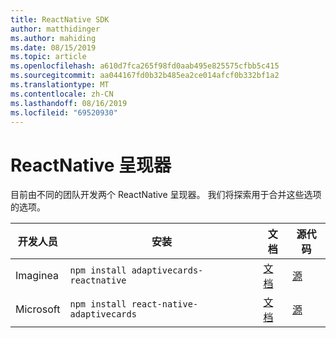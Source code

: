 ```yaml
---
title: ReactNative SDK
author: matthidinger
ms.author: mahiding
ms.date: 08/15/2019
ms.topic: article
ms.openlocfilehash: a610d7fca265f98fd0aab495e825575cfbb5c415
ms.sourcegitcommit: aa044167fd0b32b485ea2ce014afcf0b332bf1a2
ms.translationtype: MT
ms.contentlocale: zh-CN
ms.lasthandoff: 08/16/2019
ms.locfileid: "69520930"
---
```

# <a name="reactnative-renderer"></a>ReactNative 呈现器

目前由不同的团队开发两个 ReactNative 呈现器。 我们将探索用于合并这些选项的选项。

开发人员 | 安装 | 文档 | 源代码
---|---|---|---
Imaginea | `npm install adaptivecards-reactnative` | [文档](https://www.npmjs.com/package/adaptivecards-reactnative) | [源](https://github.com/microsoft/AdaptiveCards/tree/master/source/community/reactnative)
Microsoft | `npm install react-native-adaptivecards` | [文档](https://www.npmjs.com/package/react-native-adaptivecards) | [源](https://github.com/Microsoft/react-native-adaptivecards)

